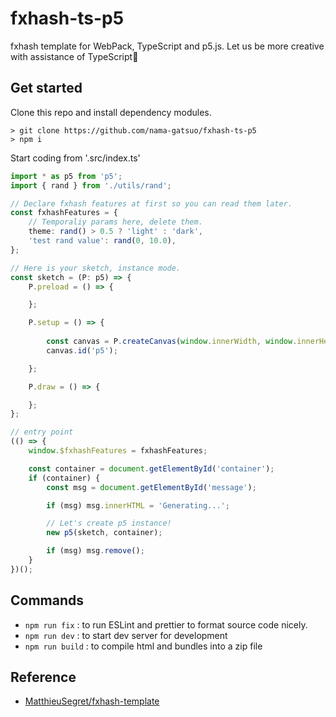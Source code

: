 # fxhash-ts-p5

fxhash template for WebPack, TypeScript and p5.js.
Let us be more creative with assistance of TypeScript🎨

## Get started

Clone this repo and install dependency modules.

```
> git clone https://github.com/nama-gatsuo/fxhash-ts-p5
> npm i
```

Start coding from '.src/index.ts'

```ts
import * as p5 from 'p5';
import { rand } from './utils/rand';

// Declare fxhash features at first so you can read them later.
const fxhashFeatures = {
    // Temporaliy params here, delete them.
    theme: rand() > 0.5 ? 'light' : 'dark',
    'test rand value': rand(0, 10.0),
};

// Here is your sketch, instance mode.
const sketch = (P: p5) => {
    P.preload = () => {

    };

    P.setup = () => {
        
        const canvas = P.createCanvas(window.innerWidth, window.innerHeight);
        canvas.id('p5');

    };

    P.draw = () => {

    };
};

// entry point
(() => {
    window.$fxhashFeatures = fxhashFeatures;

    const container = document.getElementById('container');
    if (container) {
        const msg = document.getElementById('message');

        if (msg) msg.innerHTML = 'Generating...';

        // Let's create p5 instance!
        new p5(sketch, container);

        if (msg) msg.remove();
    }
})();

```

## Commands

* `npm run fix` : to run ESLint and prettier to format source code nicely.
* `npm run dev` : to start dev server for development
* `npm run build` : to compile html and bundles into a zip file

## Reference

* [MatthieuSegret/fxhash-template](https://github.com/MatthieuSegret/fxhash-template)